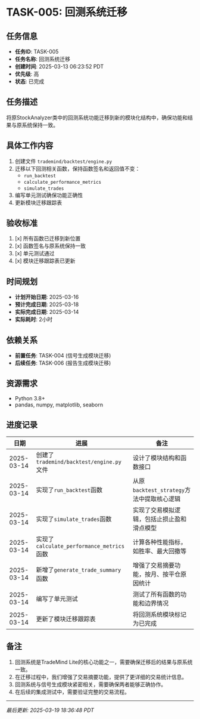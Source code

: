 # TASK-005: 回测系统迁移

## 任务信息

- **任务ID**: TASK-005
- **任务名称**: 回测系统迁移
- **创建时间**: 2025-03-13 06:23:52 PDT
- **优先级**: 高
- **状态**: 已完成

## 任务描述

将原StockAnalyzer类中的回测系统功能迁移到新的模块化结构中，确保功能和结果与原系统保持一致。

## 具体工作内容

1. 创建文件 `trademind/backtest/engine.py`
2. 迁移以下回测相关函数，保持函数签名和返回值不变：
   - `run_backtest`
   - `calculate_performance_metrics`
   - `simulate_trades`
3. 编写单元测试确保功能正确性
4. 更新模块迁移跟踪表

## 验收标准

1. [x] 所有函数已迁移到新位置
2. [x] 函数签名与原系统保持一致
3. [x] 单元测试通过
4. [x] 模块迁移跟踪表已更新

## 时间规划

- **计划开始日期**: 2025-03-16
- **预计完成日期**: 2025-03-18
- **实际完成日期**: 2025-03-14
- **实际耗时**: 2小时

## 依赖关系

- **前置任务**: TASK-004 (信号生成模块迁移)
- **后续任务**: TASK-006 (报告生成模块迁移)

## 资源需求

- Python 3.8+
- pandas, numpy, matplotlib, seaborn

## 进度记录

| 日期 | 进展 | 备注 |
|------|------|------|
| 2025-03-14 | 创建了`trademind/backtest/engine.py`文件 | 设计了模块结构和函数接口 |
| 2025-03-14 | 实现了`run_backtest`函数 | 从原`backtest_strategy`方法中提取核心逻辑 |
| 2025-03-14 | 实现了`simulate_trades`函数 | 实现了交易模拟逻辑，包括止损止盈和滑点模型 |
| 2025-03-14 | 实现了`calculate_performance_metrics`函数 | 计算各种性能指标，如胜率、最大回撤等 |
| 2025-03-14 | 新增了`generate_trade_summary`函数 | 增强了交易摘要功能，按月、按平仓原因统计 |
| 2025-03-14 | 编写了单元测试 | 测试了所有函数的功能和边界情况 |
| 2025-03-14 | 更新了模块迁移跟踪表 | 将回测系统模块标记为已完成 |

## 备注

1. 回测系统是TradeMind Lite的核心功能之一，需要确保迁移后的结果与原系统一致。
2. 在迁移过程中，我们增强了交易摘要功能，提供了更详细的交易统计信息。
3. 回测系统与信号生成模块紧密相关，需要确保两者能够正确协作。
4. 在后续的集成测试中，需要验证完整的交易流程。

---
*最后更新: 2025-03-19 18:36:48 PDT*

<!--
[CODE NOW] - 当任务分析过久时立即开始执行
[FOCUS] - 当任务范围扩大时及时聚焦
[RESET] - 当遇到阻塞时重新规划方案
[DECISION] - 当决策延迟时果断确定
--> 